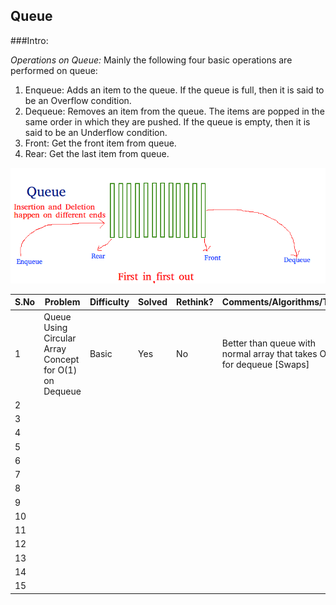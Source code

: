 ## Queue

###Intro:

*Operations on Queue:* Mainly the following four basic operations are performed on queue:
1. Enqueue: Adds an item to the queue. If the queue is full, then it is said to be an Overflow condition.
2. Dequeue: Removes an item from the queue. The items are popped in the same order in which they are pushed. If the queue is empty, then it is said to be an Underflow condition.
3. Front: Get the front item from queue.
4. Rear: Get the last item from queue.

![](.README_images/queue.png)

 |S.No| Problem | Difficulty | Solved | Rethink?  | Comments/Algorithms/Tags  |
 |---|---|---|---|---|---|
  | 1 | Queue Using Circular Array Concept for O(1) on Dequeue | Basic |  Yes | No | Better than queue with normal array that takes O(n) for dequeue [Swaps]|
  | 2| | | | | |
  | 3 | | | | | |
  | 4 | | | | | |
  | 5 | | | | | |
  | 6 | | | | | |
  | 7 | | | | | |
  | 8 | | | | | |
  | 9 | | | | | |
  | 10 | | | | | |
  | 11 | | | | | |
  | 12 | | | | | |
  | 13 | | | | | |
  | 14 | | | | | |
  | 15 | | | | | |